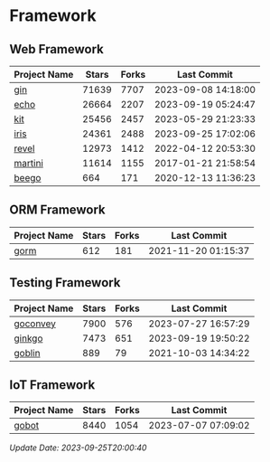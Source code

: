 # Framework

## Web Framework
| Project Name | Stars | Forks | Last Commit |
| ------------ | ----- | ----- | ----------- |
| [gin](https://github.com/gin-gonic/gin) | 71639 | 7707 | 2023-09-08 14:18:00 |
| [echo](https://github.com/labstack/echo) | 26664 | 2207 | 2023-09-19 05:24:47 |
| [kit](https://github.com/go-kit/kit) | 25456 | 2457 | 2023-05-29 21:23:33 |
| [iris](https://github.com/kataras/iris) | 24361 | 2488 | 2023-09-25 17:02:06 |
| [revel](https://github.com/revel/revel) | 12973 | 1412 | 2022-04-12 20:53:30 |
| [martini](https://github.com/go-martini/martini) | 11614 | 1155 | 2017-01-21 21:58:54 |
| [beego](https://github.com/astaxie/beego) | 664 | 171 | 2020-12-13 11:36:23 |

## ORM Framework
| Project Name | Stars | Forks | Last Commit |
| ------------ | ----- | ----- | ----------- |
| [gorm](https://github.com/jinzhu/gorm) | 612 | 181 | 2021-11-20 01:15:37 |

## Testing Framework
| Project Name | Stars | Forks | Last Commit |
| ------------ | ----- | ----- | ----------- |
| [goconvey](https://github.com/smartystreets/goconvey) | 7900 | 576 | 2023-07-27 16:57:29 |
| [ginkgo](https://github.com/onsi/ginkgo) | 7473 | 651 | 2023-09-19 19:50:22 |
| [goblin](https://github.com/franela/goblin) | 889 | 79 | 2021-10-03 14:34:22 |

## IoT Framework
| Project Name | Stars | Forks | Last Commit |
| ------------ | ----- | ----- | ----------- |
| [gobot](https://github.com/hybridgroup/gobot) | 8440 | 1054 | 2023-07-07 07:09:02 |

*Update Date: 2023-09-25T20:00:40*
